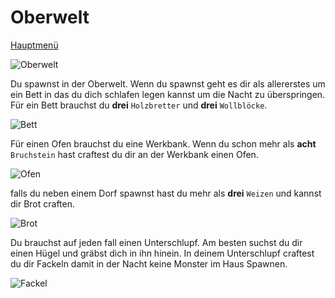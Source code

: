 # Oberwelt

[Hauptmenü](README.md)

![Oberwelt](https://vignette.wikia.nocookie.net/galaxy-space-german/images/6/65/3._Erde.png/revision/latest?cb=20171105232615&path-prefix=de)

Du spawnst in der Oberwelt.
Wenn du spawnst geht es dir als allererstes um ein Bett in das du dich schlafen legen kannst um die Nacht zu überspringen.
Für ein Bett brauchst du **drei** `Holzbretter` und **drei** `Wollblöcke`.

![Bett](https://www.minecraftcrafting.info/imgs/craft_bed.png)

 Für einen Ofen brauchst du eine Werkbank.
 Wenn du schon mehr als **acht** `Bruchstein` hast craftest du dir an der Werkbank einen Ofen.

![Ofen](https://www.minecraftcrafting.info/imgs/craft_furnace.png)

falls du neben einem Dorf spawnst hast du mehr als **drei** `Weizen` und kannst dir Brot craften.

![Brot](https://www.minecraftcrafting.info/imgs/craft_bread.png)

Du brauchst auf jeden fall einen Unterschlupf.
Am besten suchst du dir einen Hügel und gräbst dich in ihn hinein.
In deinem Unterschlupf craftest du dir Fackeln damit in der Nacht keine Monster im Haus Spawnen.

![Fackel](https://www.minecraftcrafting.info/imgs/craft_torch.png)
